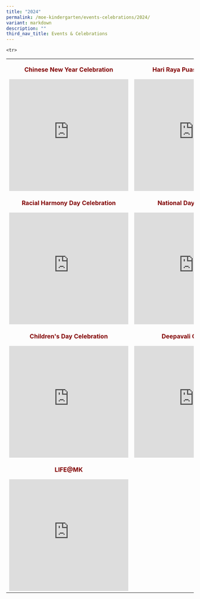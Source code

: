 ```yaml
---
title: "2024"
permalink: /moe-kindergarten/events-celebrations/2024/
variant: markdown
description: ""
third_nav_title: Events & Celebrations
---
```

<table border="0" style="border-collapse: collapse; width: 100%; margin-left: auto; margin-right: auto;">
<tbody>
	
<tr>
<td style="width: 34.5713%; text-align: center;"><p style="text-align: center;"><strong><span style="color: #800000;">Chinese New Year Celebration</span></strong></p><iframe allowfullscreen="true" height="300" width="320" frameborder="0" src="https://docs.google.com/presentation/d/e/2PACX-1vQlQdUbkslaXezJ7kbmiMLdqaTnNDDda5U-LK7CGhLsZ8ewrWNpukyVpJiIHwDo0o5vOfVUzTlg4X4U/embed?start=true&amp;loop=true&amp;delayms=5000"></iframe>
</td>

<td style="width: 38.0101%; text-align: center;"> <p><strong><span style="color: #800000;">Hari Raya Puasa Celebration</span></strong></p><iframe allowfullscreen="true" height="300" width="320" frameborder="0" src="https://docs.google.com/presentation/d/e/2PACX-1vQPfcVgWtLJ0iG-dWFDc3RkZq8Um0RIqPjLm-s_wpI_7omKerbfp8sZI9h7SVqojgHpkFSmlM7v14li/embed?start=true&amp;loop=true&amp;delayms=5000"></iframe> 
</td>
</tr>
	
<tr>
<td style="width: 34.5713%; text-align: center;"><p><strong><span style="color: #800000;">Racial Harmony Day Celebration </span></strong></p><iframe allowfullscreen="true" height="300" width="320" frameborder="0" src="https://docs.google.com/presentation/d/e/2PACX-1vRu0jpDsm_SbnPjfLdNWDFjk_x0vH62IIP8MbOSKRMqUnXQ2IvhpLAPOb7LLNBbEp0nv6v6x4V3ua-D/embed?start=true&amp;loop=true&amp;delayms=5000"></iframe>
</td>

<td style="width: 38.0101%; text-align: center;"><p><strong><span style="color: #800000;">National Day Celebration</span></strong></p><iframe allowfullscreen="true" height="300" width="320" frameborder="0" src="https://docs.google.com/presentation/d/e/2PACX-1vT2qpQpAalCta5SS0rByrH8j97o_SsruPKstIg5EwxfH_u53bKbHy9efV4qNu1ErfhHgrggT9cHVJVL/embed?start=true&amp;loop=true&amp;delayms=5000"></iframe>
</td>
</tr>

<tr>
<td style="width: 34.5713%; text-align: center;"><p><strong><span style="color: #800000;">Children's Day Celebration</span></strong></p><iframe allowfullscreen="true" height="300" width="320" frameborder="0" src="https://docs.google.com/presentation/d/e/2PACX-1vRboEQyfLTTHNqhUMiyEHUOIEuYsab9l0T90RqzlMV4mVIzrVsUPfqZD_9fyarf4FVaOcNH4fk7lLOP/embed?start=true&amp;loop=true&amp;delayms=5000"></iframe>
</td>
	
<td style="width: 38.0101%; text-align: center;"><p> <strong><span style="color: #800000;">Deepavali Celebration</span></strong></p><iframe allowfullscreen="true" height="300" width="320" frameborder="0" src="https://docs.google.com/presentation/d/e/2PACX-1vQ4SIZ5oC6uOwcatTHlSpMMqRPEKt0Y7c_ktNkj3RenIcuHsbhSMY_Tg5kW5-ZJXEdjSlYDZ91bWtT4/embed?start=true&amp;loop=true&amp;delayms=5000"></iframe>
</td>
</tr>

	<tr>
<td style="width: 38.0101%; text-align: center;"><p><strong><span style="color: #800000;">LIFE@MK</span></strong></p><iframe allowfullscreen="true" height="300" width="320" frameborder="0" src="https://docs.google.com/presentation/d/e/2PACX-1vS05WGkWzZm7_NKG-oCqYWHdv2rwUm6KqMyEDqfEgLPswedXZdm1KhXRSiRb53mdc7hp-gYx02ilW10/embed?start=true&amp;loop=true&amp;delayms=5000"></iframe>
</td>
</tr>
</tbody>
</table>
